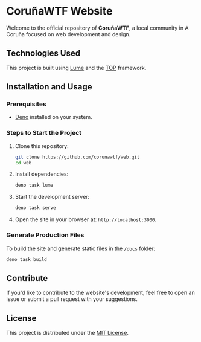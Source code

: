 # CoruñaWTF Website

Welcome to the official repository of **CoruñaWTF**, a local community in A Coruña focused on web development and design. 

## Technologies Used

This project is built using [Lume](https://lume.land/) and the [TOP](https://top.gal) framework.

## Installation and Usage

### Prerequisites
- [Deno](https://deno.land/) installed on your system.

### Steps to Start the Project

1. Clone this repository:  
   ```bash
   git clone https://github.com/corunawtf/web.git  
   cd web  
   ```

2. Install dependencies:  
   ```bash
   deno task lume
   ```

3. Start the development server:  
   ```bash
   deno task serve
   ```

4. Open the site in your browser at: `http://localhost:3000`.

### Generate Production Files
To build the site and generate static files in the `/docs` folder:
```bash
deno task build
```

## Contribute

If you'd like to contribute to the website's development, feel free to open an issue or submit a pull request with your suggestions.

## License

This project is distributed under the [MIT License](LICENSE).
